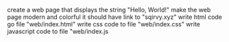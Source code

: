 create a web page that displays the string "Hello, World!"
make the web page modern and colorful
it should have link to "sqirvy.xyz"
write html code go file "web/index.html"
write css code to file "web/index.css"
write javascript code to file "web/index.js
